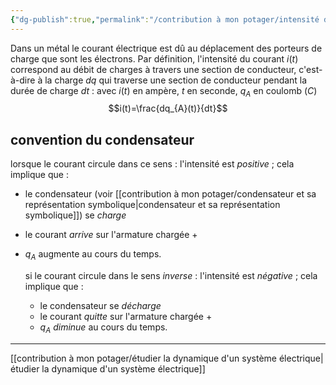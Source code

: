 ```yaml
---
{"dg-publish":true,"permalink":"/contribution à mon potager/intensité du courant électrique/"}
---
```


Dans un métal le courant électrique est dû au déplacement des porteurs de charge que sont les électrons.
Par définition, l'intensité du courant $i(t)$ correspond au débit de charges à travers une section de conducteur, c'est-à-dire à la charge $dq$ qui traverse une section de conducteur pendant la durée de charge $dt$ : avec $i(t)$ en ampère, $t$ en seconde, $q_{A}$ en coulomb ($C$)
$$i(t)=\frac{dq_{A}(t)}{dt}$$
## convention du condensateur
<style> .container {font-family: sans-serif; text-align: center;} .button-wrapper button {z-index: 1;height: 40px; width: 100px; margin: 10px;padding: 5px;} .excalidraw .App-menu_top .buttonList { display: flex;} .excalidraw-wrapper { height: 800px; margin: 50px; position: relative;} :root[dir="ltr"] .excalidraw .layer-ui__wrapper .zen-mode-transition.App-menu_bottom--transition-left {transform: none;} </style><script src="https://cdn.jsdelivr.net/npm/react@17/umd/react.production.min.js"></script><script src="https://cdn.jsdelivr.net/npm/react-dom@17/umd/react-dom.production.min.js"></script><script type="text/javascript" src="https://cdn.jsdelivr.net/npm/@excalidraw/excalidraw@0/dist/excalidraw.production.min.js"></script><div id="convention_du_condensateurexcalidraw.md1"></div><script>(function(){const InitialData={"type":"excalidraw","version":2,"source":"https://excalidraw.com","elements":[{"type":"freedraw","version":3,"versionNonce":1565707280,"isDeleted":false,"id":"ojficfM6GO4Md9vG9Dgfd","fillStyle":"hachure","strokeWidth":1,"strokeStyle":"solid","roughness":1,"opacity":100,"angle":0,"x":-38.33331298828125,"y":-28.901023864746094,"strokeColor":"#000000","backgroundColor":"transparent","width":0.0001,"height":0.0001,"seed":1849626128,"groupIds":[],"roundness":null,"boundElements":[],"updated":1673724265064,"link":null,"locked":false,"points":[[0,0],[0.0001,0.0001]],"lastCommittedPoint":null,"simulatePressure":true,"pressures":[]},{"type":"freedraw","version":3,"versionNonce":1081515760,"isDeleted":false,"id":"pnAJTFYfucKYR4rdBS186","fillStyle":"hachure","strokeWidth":1,"strokeStyle":"solid","roughness":1,"opacity":100,"angle":0,"x":-101.66665649414062,"y":-28.901023864746094,"strokeColor":"#000000","backgroundColor":"transparent","width":0.0001,"height":0.0001,"seed":1864088816,"groupIds":[],"roundness":null,"boundElements":[],"updated":1673724269360,"link":null,"locked":false,"points":[[0,0],[0.0001,0.0001]],"lastCommittedPoint":null,"simulatePressure":true,"pressures":[]},{"type":"line","version":77,"versionNonce":873167376,"isDeleted":false,"id":"JCMXqnnfWr2Gc_Q-_DgqS","fillStyle":"hachure","strokeWidth":1,"strokeStyle":"solid","roughness":1,"opacity":100,"angle":0,"x":-156.33331298828125,"y":-29.567710876464844,"strokeColor":"#000000","backgroundColor":"transparent","width":80.66665649414062,"height":0,"seed":1216316944,"groupIds":[],"roundness":{"type":2},"boundElements":[],"updated":1673724293281,"link":null,"locked":false,"startBinding":null,"endBinding":null,"lastCommittedPoint":null,"startArrowhead":null,"endArrowhead":null,"points":[[0,0],[80.66665649414062,0]]},{"type":"line","version":27,"versionNonce":1351461104,"isDeleted":false,"id":"q9jjIBUC_UJaanFqzJjnY","fillStyle":"hachure","strokeWidth":1,"strokeStyle":"solid","roughness":1,"opacity":100,"angle":0,"x":-6.33331298828125,"y":-28.23436737060547,"strokeColor":"#000000","backgroundColor":"transparent","width":55.333343505859375,"height":0.666656494140625,"seed":847600,"groupIds":[],"roundness":{"type":2},"boundElements":[],"updated":1673724298215,"link":null,"locked":false,"startBinding":null,"endBinding":null,"lastCommittedPoint":null,"startArrowhead":null,"endArrowhead":null,"points":[[0,0],[-55.333343505859375,-0.666656494140625]]},{"type":"line","version":33,"versionNonce":803154672,"isDeleted":false,"id":"SA4szVnih_NIm3j6qDAJ7","fillStyle":"hachure","strokeWidth":1,"strokeStyle":"solid","roughness":1,"opacity":100,"angle":0,"x":-73.66665649414062,"y":-52.901023864746094,"strokeColor":"#000000","backgroundColor":"transparent","width":0,"height":54.666656494140625,"seed":1959463664,"groupIds":[],"roundness":{"type":2},"boundElements":[],"updated":1673724308651,"link":null,"locked":false,"startBinding":null,"endBinding":null,"lastCommittedPoint":null,"startArrowhead":null,"endArrowhead":null,"points":[[0,0],[0,54.666656494140625]]},{"type":"line","version":59,"versionNonce":367027952,"isDeleted":false,"id":"CU5s4khhyl4KIb-hqIeOF","fillStyle":"hachure","strokeWidth":1,"strokeStyle":"solid","roughness":1,"opacity":100,"angle":0,"x":-62.33331298828125,"y":-50.90105438232422,"strokeColor":"#000000","backgroundColor":"transparent","width":1.33331298828125,"height":52.000030517578125,"seed":556874768,"groupIds":[],"roundness":{"type":2},"boundElements":[],"updated":1673724332232,"link":null,"locked":false,"startBinding":null,"endBinding":null,"lastCommittedPoint":null,"startArrowhead":null,"endArrowhead":null,"points":[[0,0],[1.33331298828125,52.000030517578125]]},{"type":"text","version":3,"versionNonce":486313200,"isDeleted":false,"id":"AOafBDzx","fillStyle":"hachure","strokeWidth":1,"strokeStyle":"solid","roughness":1,"opacity":100,"angle":0,"x":-89,"y":-67.56771087646484,"strokeColor":"#000000","backgroundColor":"transparent","width":13,"height":25,"seed":1900505840,"groupIds":[],"roundness":null,"boundElements":[],"updated":1673724339339,"link":null,"locked":false,"fontSize":20,"fontFamily":1,"text":"+","rawText":"+","baseline":18,"textAlign":"left","verticalAlign":"top","containerId":null,"originalText":"+"},{"type":"text","version":34,"versionNonce":72791280,"isDeleted":false,"id":"2qzvrI0Z","fillStyle":"hachure","strokeWidth":1,"strokeStyle":"solid","roughness":1,"opacity":100,"angle":0,"x":-56.666656494140625,"y":-68.90105438232422,"strokeColor":"#000000","backgroundColor":"transparent","width":9,"height":25,"seed":1343361264,"groupIds":[],"roundness":null,"boundElements":[],"updated":1673724358759,"link":null,"locked":false,"fontSize":20,"fontFamily":1,"text":"-","rawText":"-","baseline":18,"textAlign":"left","verticalAlign":"top","containerId":null,"originalText":"-"},{"type":"image","version":65,"versionNonce":660751888,"isDeleted":false,"id":"mumyQvle","fillStyle":"hachure","strokeWidth":1,"strokeStyle":"solid","roughness":1,"opacity":100,"angle":0,"x":-93.16665649414062,"y":-79.13542938232422,"strokeColor":"#000000","backgroundColor":"transparent","width":19,"height":12,"seed":56671,"groupIds":[],"roundness":null,"boundElements":[],"updated":1673724392721,"link":null,"locked":false,"status":"pending","fileId":"4be02faa2790f46115e2720c2c899bc730e07e83","scale":[1,1]},{"type":"image","version":50,"versionNonce":1893151984,"isDeleted":false,"id":"j39AxTkt","fillStyle":"hachure","strokeWidth":1,"strokeStyle":"solid","roughness":1,"opacity":100,"angle":0,"x":-65.16665649414062,"y":-79.13542938232422,"strokeColor":"#000000","backgroundColor":"transparent","width":19,"height":12,"seed":10675,"groupIds":[],"roundness":null,"boundElements":[],"updated":1673724407204,"link":null,"locked":false,"status":"pending","fileId":"f642eba02894b45d1b475f3152da0182f5ef8977","scale":[1,1]},{"type":"arrow","version":142,"versionNonce":1690805264,"isDeleted":false,"id":"LJbEXkERt3oC_Ipi-1ZAg","fillStyle":"hachure","strokeWidth":1,"strokeStyle":"solid","roughness":1,"opacity":100,"angle":0,"x":-7.828393343677213,"y":22.464506438284207,"strokeColor":"#5c940d","backgroundColor":"transparent","width":125.8382631504634,"height":2.698873808889676,"seed":1812141808,"groupIds":[],"roundness":{"type":2},"boundElements":[],"updated":1673724499441,"link":null,"locked":false,"startBinding":{"elementId":"dLBEhfbm","gap":9.900094696969695,"focus":1.5978215299798868},"endBinding":null,"lastCommittedPoint":null,"startArrowhead":null,"endArrowhead":"arrow","points":[[0,0],[-125.8382631504634,-2.698873808889676]]},{"type":"image","version":153,"versionNonce":98976496,"isDeleted":false,"id":"dLBEhfbm","fillStyle":"hachure","strokeWidth":1,"strokeStyle":"solid","roughness":1,"opacity":100,"angle":0,"x":-44,"y":32.364601135253906,"strokeColor":"#000000","backgroundColor":"transparent","width":72.06060606060606,"height":29,"seed":99157,"groupIds":[],"roundness":null,"boundElements":[{"id":"LJbEXkERt3oC_Ipi-1ZAg","type":"arrow"}],"updated":1673724499440,"link":null,"locked":false,"status":"pending","fileId":"434e98dfe50ca9cb284a4646280cf94e84666735","scale":[1,1]},{"id":"BZwq0EGofxGb8MeHMEg8p","type":"arrow","x":-169,"y":-30.901023864746094,"width":45.33331298828125,"height":2.666656494140625,"angle":0,"strokeColor":"#c92a2a","backgroundColor":"transparent","fillStyle":"hachure","strokeWidth":1,"strokeStyle":"solid","roughness":1,"opacity":100,"groupIds":[],"roundness":{"type":2},"seed":1649975824,"version":76,"versionNonce":1945081360,"isDeleted":false,"boundElements":null,"updated":1673724525241,"link":null,"locked":false,"points":[[0,0],[45.33331298828125,2.666656494140625]],"lastCommittedPoint":null,"startBinding":null,"endBinding":null,"startArrowhead":null,"endArrowhead":"arrow"},{"id":"qcTFIYBI","type":"text","x":-137,"y":-60.567710876464844,"width":12,"height":25,"angle":0,"strokeColor":"#c92a2a","backgroundColor":"transparent","fillStyle":"hachure","strokeWidth":1,"strokeStyle":"solid","roughness":1,"opacity":100,"groupIds":[],"roundness":null,"seed":409817616,"version":3,"versionNonce":823693328,"isDeleted":false,"boundElements":null,"updated":1673724535736,"link":null,"locked":false,"text":"I","rawText":"I","fontSize":20,"fontFamily":1,"textAlign":"left","verticalAlign":"top","baseline":18,"containerId":null,"originalText":"I"},{"id":"PwKVkWtU","type":"text","x":-259,"y":-75.56771087646484,"width":150,"height":25,"angle":0,"strokeColor":"#000000","backgroundColor":"transparent","fillStyle":"hachure","strokeWidth":1,"strokeStyle":"solid","roughness":1,"opacity":100,"groupIds":[],"roundness":null,"seed":1030724336,"version":68,"versionNonce":578322672,"isDeleted":false,"boundElements":null,"updated":1673724555409,"link":null,"locked":false,"text":"sens algébrique","rawText":"sens algébrique","fontSize":20,"fontFamily":1,"textAlign":"left","verticalAlign":"top","baseline":18,"containerId":null,"originalText":"sens algébrique"},{"id":"wqUfPfxQ","type":"text","x":-103,"y":-55.567710876464844,"width":14,"height":25,"angle":0,"strokeColor":"#000000","backgroundColor":"transparent","fillStyle":"hachure","strokeWidth":1,"strokeStyle":"solid","roughness":1,"opacity":100,"groupIds":[],"roundness":null,"seed":1981875440,"version":5,"versionNonce":343443696,"isDeleted":false,"boundElements":null,"updated":1673724563788,"link":null,"locked":false,"text":"A","rawText":"A","fontSize":20,"fontFamily":1,"textAlign":"left","verticalAlign":"top","baseline":18,"containerId":null,"originalText":"A"},{"id":"yfj3kf86","type":"text","x":-44,"y":-52.567710876464844,"width":15,"height":25,"angle":0,"strokeColor":"#000000","backgroundColor":"transparent","fillStyle":"hachure","strokeWidth":1,"strokeStyle":"solid","roughness":1,"opacity":100,"groupIds":[],"roundness":null,"seed":46300176,"version":3,"versionNonce":725121552,"isDeleted":false,"boundElements":null,"updated":1673724566870,"link":null,"locked":false,"text":"B","rawText":"B","fontSize":20,"fontFamily":1,"textAlign":"left","verticalAlign":"top","baseline":18,"containerId":null,"originalText":"B"}],"appState":{"theme":"light","viewBackgroundColor":"#ffffff","currentItemStrokeColor":"#000000","currentItemBackgroundColor":"transparent","currentItemFillStyle":"hachure","currentItemStrokeWidth":1,"currentItemStrokeStyle":"solid","currentItemRoughness":1,"currentItemOpacity":100,"currentItemFontFamily":1,"currentItemFontSize":20,"currentItemTextAlign":"left","currentItemStartArrowhead":null,"currentItemEndArrowhead":"arrow","scrollX":266,"scrollY":315.765625,"zoom":{"value":1},"currentItemRoundness":"round","gridSize":null,"colorPalette":{}},"files":{}};InitialData.scrollToContent=true;App=()=>{const e=React.useRef(null),t=React.useRef(null),[n,i]=React.useState({width:void 0,height:void 0});return React.useEffect(()=>{i({width:t.current.getBoundingClientRect().width,height:t.current.getBoundingClientRect().height});const e=()=>{i({width:t.current.getBoundingClientRect().width,height:t.current.getBoundingClientRect().height})};return window.addEventListener("resize",e),()=>window.removeEventListener("resize",e)},[t]),React.createElement(React.Fragment,null,React.createElement("div",{className:"excalidraw-wrapper",ref:t},React.createElement(ExcalidrawLib.Excalidraw,{ref:e,width:n.width,height:n.height,initialData:InitialData,viewModeEnabled:!0,zenModeEnabled:!0,gridModeEnabled:!1})))},excalidrawWrapper=document.getElementById("convention_du_condensateurexcalidraw.md1");ReactDOM.render(React.createElement(App),excalidrawWrapper);})();</script>
lorsque le courant circule dans ce sens :
l'intensité est *positive* ; cela implique que :
- le condensateur (voir [[contribution à mon potager/condensateur et sa représentation symbolique\|condensateur et sa représentation symbolique]]) se *charge*
- le courant *arrive* sur l'armature chargée +
- $q_{A}$ augmente au cours du temps.

	si le courant circule dans le sens *inverse* :
	l'intensité est *négative* ; cela implique que :
	- le condensateur se *décharge*
	- le courant *quitte* sur l'armature chargée +
	- $q_{A}$ *diminue* au cours du temps.

---
[[contribution à mon potager/étudier la dynamique d'un système électrique\|étudier la dynamique d'un système électrique]]